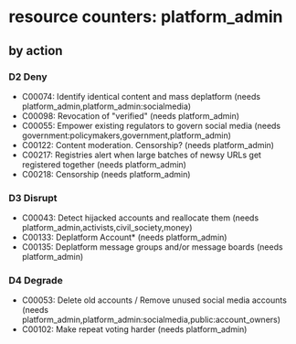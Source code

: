 # resource counters: platform_admin

## by action


### D2 Deny
* C00074: Identify identical content and mass deplatform (needs platform_admin,platform_admin:socialmedia)
* C00098: Revocation of "verified" (needs platform_admin)
* C00055: Empower existing regulators to govern social media (needs government:policymakers,government,platform_admin)
* C00122: Content moderation. Censorship? (needs platform_admin)
* C00217: Registries alert when large batches of newsy URLs get registered together (needs platform_admin)
* C00218: Censorship (needs platform_admin)

### D3 Disrupt
* C00043: Detect hijacked accounts and reallocate them  (needs platform_admin,activists,civil_society,money)
* C00133: Deplatform Account* (needs platform_admin)
* C00135: Deplatform message groups and/or message boards (needs platform_admin)

### D4 Degrade
* C00053: Delete old accounts / Remove unused social media accounts (needs platform_admin,platform_admin:socialmedia,public:account_owners)
* C00102: Make repeat voting harder (needs platform_admin)
